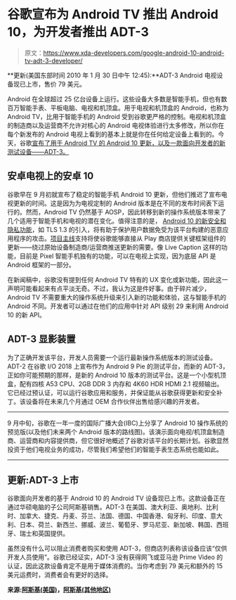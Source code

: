 # 谷歌宣布为 Android TV 推出 Android 10，为开发者推出 ADT-3

> 原文：<https://www.xda-developers.com/google-android-10-android-tv-adt-3-developer/>

**更新(美国东部时间 2010 年 1 月 30 日中午 12:45):**ADT-3 Android 电视设备现已上市，售价 79 美元。

Android 在全球超过 25 亿台设备上运行。这些设备大多数是智能手机，但也有数百万智能手表、平板电脑、电视和机顶盒。用于电视和机顶盒的 Android，也称为 Android TV，比用于智能手机的 Android 受到谷歌更严格的控制。电视和机顶盒的制造商以及运营商不允许对核心的 Android 电视体验进行太多修改，所以你在每个新发布的 Android 电视上看到的基本上就是你在任何给定设备上看到的。今天，谷歌[宣布了用于 Android TV 的 Android 10 更新，以及一款面向开发者的新测试设备——ADT-3。](https://android-developers.googleblog.com/2019/12/android-10-on-android-tv.html)

## 安卓电视上的安卓 10

谷歌早在 9 月初就宣布了稳定的智能手机 Android 10 更新，但他们推迟了宣布电视更新的时间。这是因为为电视定制的 Android 版本是在不同的发布时间表下运行的。然而，Android TV 仍然基于 AOSP，因此转移到新的操作系统版本带来了几个适用于智能手机和电视的潜在变化。值得注意的是， [Android 10 的新安全和隐私功能](https://www.xda-developers.com/android-q-security-privacy-features/)，如 TLS 1.3 的引入，将有助于保护用户数据免受为该平台构建的恶意应用程序的攻击。[项目主线](https://www.xda-developers.com/android-q-project-mainline-security/)支持将使谷歌能够直接从 Play 商店提供关键框架组件的更新——绕过原始设备制造商/运营商推送更新的需要。像 Live Caption 这样的功能，目前是 Pixel 智能手机独有的功能，可以在电视上实现，因为底层 API 是 Android 框架的一部分。

在新闻稿中，谷歌没有提到任何 Android TV 特有的 UX 变化或新功能，因此这一声明可能看起来有点平淡无奇。不过，我认为这是件好事。由于碎片减少，Android TV 不需要重大的操作系统升级来引入新的功能和体验，这与智能手机的 Android 不同。开发者可以通过在他们的应用中针对 API 级别 29 来利用 Android 10 的新 API。

## ADT-3 显影装置

为了正确开发该平台，开发人员需要一个运行最新操作系统版本的测试设备。ADT-2 在谷歌 I/O 2018 上宣布作为 Android 9 Pie 的测试平台，而新的 ADT-3，正如你可能预期的那样，是新的 Android 10 版本的测试平台。这是一个小型机顶盒，配有四核 A53 CPU、2GB DDR 3 内存和 4K60 HDR HDMI 2.1 视频输出。它已经过预认证，可以运行谷歌应用和服务，并保证能从谷歌获得更新和安全补丁。该设备将在未来几个月通过 OEM 合作伙伴出售给感兴趣的开发者。

* * *

9 月中旬，谷歌在一年一度的国际广播大会(IBC)上分享了 Android 10 操作系统的预览版(以及他们未来两个 Android 版本的路线图)。该演示面向电视/机顶盒制造商、运营商和内容提供商，但它很好地概述了谷歌对该平台的长期计划。谷歌显然投资于他们电视业务的成功，尽管我们希望他们的智能手表生态系统也能如此。

* * *

## 更新:ADT-3 上市

谷歌面向开发者的基于 Android 10 的 Android TV 设备现已上市。这款设备正在通过华硕电脑的子公司阿斯基销售。ADT-3 在美国、澳大利亚、奥地利、比利时、加拿大、捷克、丹麦、芬兰、法国、德国、中国香港、匈牙利、印度、意大利、日本、荷兰、新西兰、挪威、波兰、葡萄牙、罗马尼亚、新加坡、韩国、西班牙、瑞士和英国提供。

虽然没有什么可以阻止消费者购买和使用 ADT-3，但商店列表称该设备应该“仅供开发人员使用”。谷歌已经证实，ADT-3 没有获得网飞或亚马逊 Prime Video 的认证，因此这款设备肯定不是用于媒体消费的。当你考虑到 79 美元和额外的 15 美元运费时，消费者会有更好的选择。

**来源:[阿斯基(美国)](https://store.askey.com/us/adt-3.html)，[阿斯基(其他地区)](https://store.askey.com/adt-3.html)**